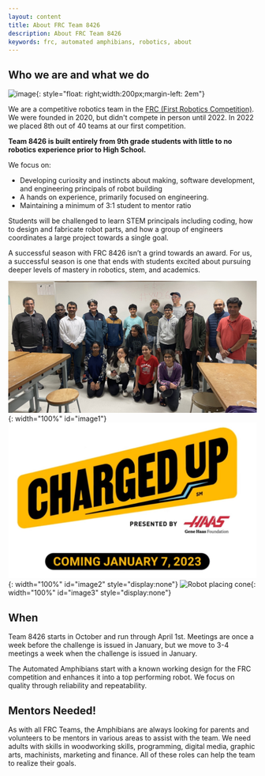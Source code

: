 ```yaml
---
layout: content
title: About FRC Team 8426 
description: About FRC Team 8426 
keywords: frc, automated amphibians, robotics, about
---
```

## Who we are and what we do

![image]({{site.baseurl}}/assets/centered-logo-trimmed.jpg){: style="float: right;width:200px;margin-left: 2em"}

We are a competitive robotics team in the [FRC (First Robotics Competition)](https://www.firstinspires.org/robotics/frc). We were founded in 2020, but didn't compete in person until 2022. In 2022 we placed 8th out of 40 teams at our first competition. 

**Team 8426 is built entirely from 9th grade students with little to no robotics experience prior to High School.** 

We focus on:
* Developing curiosity and instincts about making, software development, and engineering principals of robot building
* A hands on experience, primarily focused on engineering.
* Maintaining a minimum of 3:1 student to mentor ratio

Students will be challenged to learn STEM principals including coding, how to design and fabricate robot parts, and how a group of engineers coordinates a large project towards a single goal. 

A successful season with FRC 8426 isn’t a grind towards an award. For us, a successful season is one that ends with students excited about pursuing deeper levels of mastery in robotics, stem, and academics.

![team picture](assets/team-pic.jpg){: width="100%" id="image1"}
![charged up logo](assets/charged-up-logo.jpg){: width="100%" id="image2" style="display:none"}
![Robot placing cone](assets/Robotplacingcone.jpg){: width="100%" id="image3" style="display:none"}

<script>
var img1 = document.getElementById("image1");
var img2 = document.getElementById("image2");
var img3 = document.getElementById("image3");

setTimeout(function(){
  img1.style.opacity = "0";
  setTimeout(function() {
    img1.style.display = "none"; 
    img2.style.display = "block";
    setTimeout(function() {
      img2.style.opacity = "1";
    }, 500);
  }, 500);
}, 5000);

setTimeout(function(){
  img2.style.opacity = "0";
  setTimeout(function() {
    img2.style.display = "none"; 
    img3.style.display = "block";
    setTimeout(function() {
      img3.style.opacity = "1";
    }, 500);
  }, 500);
}, 10000);

setTimeout(function(){
  img3.style.opacity = "0";
  setTimeout(function() {
    img3.style.display = "none"; 
    img1.style.display = "block";
    img1.style.opacity = "1";
  }, 500);
}, 15000);
</script>


## When 
Team 8426 starts in October and run through April 1st. Meetings are once a week before the challenge is issued in January, but we move to 3-4 meetings a week when the challenge is issued in January.

The Automated Amphibians start with a known working design for the FRC competition and enhances it into a top performing robot. We focus on quality through reliability and repeatability.

## Mentors Needed!
As with all FRC Teams, the Amphibians are always looking for parents and volunteers to be mentors in various areas to assist with the team. We need adults with skills in woodworking skills, programming, digital media, graphic arts, machinists, marketing and finance. All of these roles can help the team to realize their goals.
